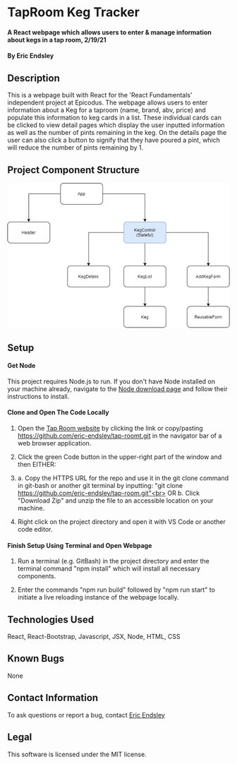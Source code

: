 # TapRoom Keg Tracker

#### A React webpage which allows users to enter & manage information about kegs in a tap room, 2/19/21

#### By Eric Endsley

## Description
This is a webpage built with React for the 'React Fundamentals' independent project at Epicodus. The webpage allows users to enter information about a Keg for a taproom (name, brand, abv, price) and populate this information to keg cards in a list. These individual cards can be clicked to view detail pages which display the user inputted information as well as the number of pints remaining in the keg. On the details page the user can also click a button to signify that they have poured a pint, which will reduce the number of pints remaining by 1.

## Project Component Structure
![structure of React components for Tap Room webpage](./src/img/TapRoomChart.png)

## Setup
#### Get Node
This project requires Node.js to run. If you don't have Node installed on your machine already, navigate to the [Node download page](https://nodejs.org/en/download/) and follow their instructions to install.

#### Clone and Open The Code Locally
 1. Open the [Tap Room website](https://github.com/eric-endsley/tap-room.git) by clicking the link or copy/pasting https://github.com/eric-endsley/tap-roomt.git in the navigator bar of a web browser application.

 2. Click the green Code button in the upper-right part of the window and then EITHER:

 3. a. Copy the HTTPS URL for the repo and use it in the git clone command in git-bash or another git terminal by inputting: "git clone https://github.com/eric-endsley/tap-room.git"<br>
 OR b. Click "Download Zip" and unzip the file to an accessible location on your machine.

 4. Right click on the project directory and open it with VS Code or another code editor. 

#### Finish Setup Using Terminal and Open Webpage

 1. Run a terminal (e.g. GitBash) in the project directory and enter the terminal command "npm install" which will install all necessary components.

 2. Enter the commands "npm run build" followed by "npm run start" to initiate a live reloading instance of the webpage locally.

## Technologies Used
React, React-Bootstrap, Javascript, JSX, Node, HTML, CSS

## Known Bugs
None

## Contact Information
To ask questions or report a bug, contact [Eric Endsley](mailto:eric.endsley4@gmail.com)

## Legal
This software is licensed under the MIT license.
